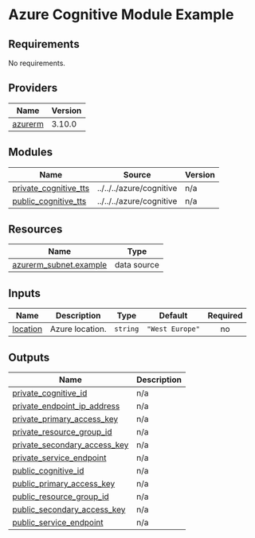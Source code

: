 # Azure Cognitive Module Example

<!-- BEGIN_TF_DOCS -->
## Requirements

No requirements.

## Providers

| Name | Version |
|------|---------|
| <a name="provider_azurerm"></a> [azurerm](#provider\_azurerm) | 3.10.0 |

## Modules

| Name | Source | Version |
|------|--------|---------|
| <a name="module_private_cognitive_tts"></a> [private\_cognitive\_tts](#module\_private\_cognitive\_tts) | ../../../azure/cognitive | n/a |
| <a name="module_public_cognitive_tts"></a> [public\_cognitive\_tts](#module\_public\_cognitive\_tts) | ../../../azure/cognitive | n/a |

## Resources

| Name | Type |
|------|------|
| [azurerm_subnet.example](https://registry.terraform.io/providers/hashicorp/azurerm/latest/docs/data-sources/subnet) | data source |

## Inputs

| Name | Description | Type | Default | Required |
|------|-------------|------|---------|:--------:|
| <a name="input_location"></a> [location](#input\_location) | Azure location. | `string` | `"West Europe"` | no |

## Outputs

| Name | Description |
|------|-------------|
| <a name="output_private_cognitive_id"></a> [private\_cognitive\_id](#output\_private\_cognitive\_id) | n/a |
| <a name="output_private_endpoint_ip_address"></a> [private\_endpoint\_ip\_address](#output\_private\_endpoint\_ip\_address) | n/a |
| <a name="output_private_primary_access_key"></a> [private\_primary\_access\_key](#output\_private\_primary\_access\_key) | n/a |
| <a name="output_private_resource_group_id"></a> [private\_resource\_group\_id](#output\_private\_resource\_group\_id) | n/a |
| <a name="output_private_secondary_access_key"></a> [private\_secondary\_access\_key](#output\_private\_secondary\_access\_key) | n/a |
| <a name="output_private_service_endpoint"></a> [private\_service\_endpoint](#output\_private\_service\_endpoint) | n/a |
| <a name="output_public_cognitive_id"></a> [public\_cognitive\_id](#output\_public\_cognitive\_id) | n/a |
| <a name="output_public_primary_access_key"></a> [public\_primary\_access\_key](#output\_public\_primary\_access\_key) | n/a |
| <a name="output_public_resource_group_id"></a> [public\_resource\_group\_id](#output\_public\_resource\_group\_id) | n/a |
| <a name="output_public_secondary_access_key"></a> [public\_secondary\_access\_key](#output\_public\_secondary\_access\_key) | n/a |
| <a name="output_public_service_endpoint"></a> [public\_service\_endpoint](#output\_public\_service\_endpoint) | n/a |
<!-- END_TF_DOCS -->
